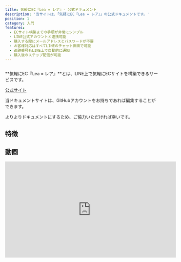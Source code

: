 ```yaml
---
title: 気軽にEC『Lea = レア』- 公式ドキュメント
description: '当サイトは、「気軽にEC『Lea = レア』」の公式ドキュメントです。'
position: 1
category: 入門
features:
  - ECサイト構築までの手順が非常にシンプル
  - LINE公式アカウントと連携可能
  - 購入する際にメールアドレスとパスワードが不要
  - お客様対応はすべてLINEのチャット画面で可能
  - 追跡番号もLINE上で自動的に通知
  - 購入後のステップ配信が可能
---
```


<img src="/preview.png" alt="" />

**気軽にEC『Lea = レア』**とは、LINE上で気軽にECサイトを構築できるサービスです。  

<a href="https://lea-market.com/" target="_blank">公式サイト</a>

<alert type="warning">
  <p>当ドキュメントサイトは、GitHubアカウントをお持ちであれば編集することができます。</p>
  <p>よりよりドキュメントにするため、ご協力いただければ幸いです。</p>
</alert>

## 特徴

<list :items="features"></list>

## 動画

<div class="youtube">
  <iframe width="560" height="315" src="https://www.youtube.com/embed/6NRqangHHFo" title="YouTube video player" frameborder="0" allow="accelerometer; autoplay; clipboard-write; encrypted-media; gyroscope; picture-in-picture" allowfullscreen></iframe>
</div>
